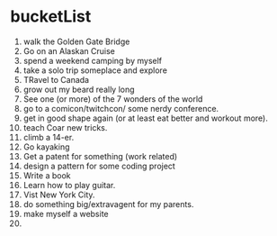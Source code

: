 # bucketList

1. walk the Golden Gate Bridge
2. Go on an Alaskan Cruise
3. spend a weekend camping by myself
4. take a solo trip someplace and explore
5. TRavel to Canada 
6. grow out my beard really long
7. See one (or more) of the 7 wonders of the world
8. go to a comicon/twitchcon/ some nerdy conference. 
9. get in good shape again (or at least eat better and workout more).
10. teach Coar new tricks. 
11. climb a 14-er. 
12. Go kayaking
13. Get a patent for something (work related)
14. design a pattern for some coding project
15. Write a book
16. Learn how to play guitar.
17. Vist New York City. 
18. do something big/extravagent for my parents. 
19. make myself a website
20.


